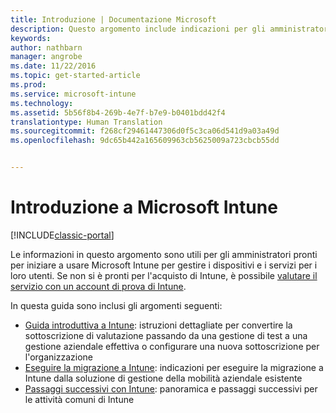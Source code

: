 ```yaml
---
title: Introduzione | Documentazione Microsoft
description: Questo argomento include indicazioni per gli amministratori pronti per la distribuzione di Microsoft Intune nell&quot;ambiente di produzione dell&quot;organizzazione che gestiscono.
keywords: 
author: nathbarn
manager: angrobe
ms.date: 11/22/2016
ms.topic: get-started-article
ms.prod: 
ms.service: microsoft-intune
ms.technology: 
ms.assetid: 5b56f8b4-269b-4e7f-b7e9-b0401bdd42f4
translationtype: Human Translation
ms.sourcegitcommit: f268cf29461447306d0f5c3ca06d541d9a03a49d
ms.openlocfilehash: 9dc65b442a165609963cb5625009a723cbcb55dd


---
```


# <a name="get-started-with-microsoft-intune"></a>Introduzione a Microsoft Intune

[!INCLUDE[classic-portal](../includes/classic-portal.md)]

Le informazioni in questo argomento sono utili per gli amministratori pronti per iniziare a usare Microsoft Intune per gestire i dispositivi e i servizi per i loro utenti. Se non si è pronti per l'acquisto di Intune, è possibile [valutare il servizio con un account di prova di Intune](https://docs.microsoft.com/intune/understand-explore/get-started-with-a-30-day-trial-of-microsoft-intune).

In questa guida sono inclusi gli argomenti seguenti:
- [Guida introduttiva a Intune](start-with-a-paid-subscription-to-microsoft-intune.md): istruzioni dettagliate per convertire la sottoscrizione di valutazione passando da una gestione di test a una gestione aziendale effettiva o configurare una nuova sottoscrizione per l'organizzazione
- [Eseguire la migrazione a Intune](migrate-to-intune.md): indicazioni per eseguire la migrazione a Intune dalla soluzione di gestione della mobilità aziendale esistente
- [Passaggi successivi con Intune](prevent-company-data-leaks-from-Office-365-mobile-apps.md): panoramica e passaggi successivi per le attività comuni di Intune



<!--HONumber=Dec16_HO3-->



